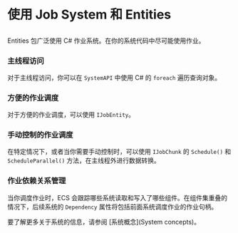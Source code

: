 # 使用 Job System 和 Entities

##

Entities 包广泛使用 C# 作业系统。在你的系统代码中尽可能使用作业。

### 主线程访问

对于主线程访问，你可以在 `SystemAPI` 中使用 C# 的 `foreach` 遍历查询对象。

### 方便的作业调度

对于方便的作业调度，可以使用 `IJobEntity`。

### 手动控制的作业调度

在特定情况下，或者当你需要手动控制时，可以使用 `IJobChunk` 的 `Schedule()` 和 `ScheduleParallel()` 方法，在主线程外进行数据转换。

### 作业依赖关系管理

当你调度作业时，ECS 会跟踪哪些系统读取和写入了哪些组件。在组件集重叠的情况下，后续系统的 `Dependency` 属性将包括前面系统调度作业的作业句柄。

要了解更多关于系统的信息，请参阅 \[系统概念]\(System concepts)。
